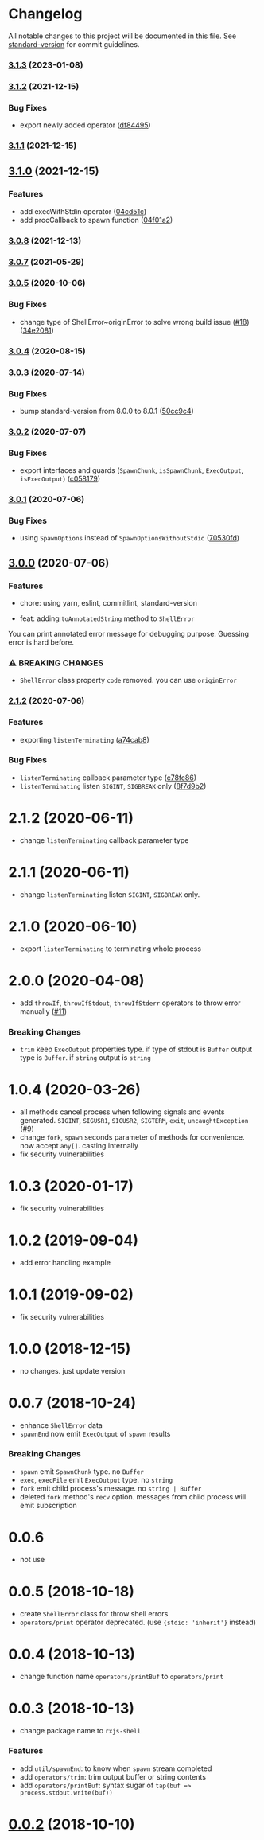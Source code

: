 # Changelog

All notable changes to this project will be documented in this file. See [standard-version](https://github.com/conventional-changelog/standard-version) for commit guidelines.

### [3.1.3](https://github.com/johnny-mh/rxjs-shell/compare/v3.1.2...v3.1.3) (2023-01-08)

### [3.1.2](https://github.com/johnny-mh/rxjs-shell/compare/v3.1.1...v3.1.2) (2021-12-15)


### Bug Fixes

* export newly added operator ([df84495](https://github.com/johnny-mh/rxjs-shell/commit/df844956f5f1541713641eb61944a17beaad59a5))

### [3.1.1](https://github.com/johnny-mh/rxjs-shell/compare/v3.1.0...v3.1.1) (2021-12-15)

## [3.1.0](https://github.com/johnny-mh/rxjs-shell/compare/v3.0.8...v3.1.0) (2021-12-15)


### Features

* add execWithStdin operator ([04cd51c](https://github.com/johnny-mh/rxjs-shell/commit/04cd51c5c20459f7ddc045fa3dfb1e57759ff551))
* add procCallback to spawn function ([04f01a2](https://github.com/johnny-mh/rxjs-shell/commit/04f01a2c39a8d88ba48481fefb9b971e15a07cb9))

### [3.0.8](https://github.com/johnny-mh/rxjs-shell/compare/v3.0.7...v3.0.8) (2021-12-13)

### [3.0.7](https://github.com/johnny-mh/rxjs-shell/compare/v3.0.6...v3.0.7) (2021-05-29)

### [3.0.5](https://github.com/johnny-mh/rxjs-shell/compare/v3.0.4...v3.0.5) (2020-10-06)


### Bug Fixes

* change type of ShellError~originError to solve wrong build issue ([#18](https://github.com/johnny-mh/rxjs-shell/issues/18)) ([34e2081](https://github.com/johnny-mh/rxjs-shell/commit/34e2081847905224adcab4a145b288fef09e5815))

### [3.0.4](https://github.com/johnny-mh/rxjs-shell/compare/v3.0.3...v3.0.4) (2020-08-15)

### [3.0.3](https://github.com/johnny-mh/rxjs-shell/compare/v3.0.2...v3.0.3) (2020-07-14)


### Bug Fixes

* bump standard-version from 8.0.0 to 8.0.1 ([50cc9c4](https://github.com/johnny-mh/rxjs-shell/commit/50cc9c426114933acd1b92ba8dbd22617a1b3aae))

### [3.0.2](https://github.com/johnny-mh/rxjs-shell/compare/v3.0.1...v3.0.2) (2020-07-07)


### Bug Fixes

* export interfaces and guards (`SpawnChunk`, `isSpawnChunk`, `ExecOutput`, `isExecOutput`) ([c058179](https://github.com/johnny-mh/rxjs-shell/commit/c0581795b55a97fa9aaf0a63408e993ea9984f73))

### [3.0.1](https://github.com/johnny-mh/rxjs-shell/compare/v3.0.0...v3.0.1) (2020-07-06)


### Bug Fixes

* using `SpawnOptions` instead of `SpawnOptionsWithoutStdio` ([70530fd](https://github.com/johnny-mh/rxjs-shell/commit/70530fd251ec212169a12bcacbefbd7d3559c04a))

## [3.0.0](https://github.com/johnny-mh/rxjs-shell/compare/v2.1.2...v3.0.0) (2020-07-06)

### Features

* chore: using yarn, eslint, commitlint, standard-version
    
* feat: adding `toAnnotatedString` method to `ShellError`

You can print annotated error message for debugging purpose. Guessing error is hard before.

### ⚠ BREAKING CHANGES

* `ShellError` class property `code` removed. you can use `originError`

### [2.1.2](https://github.com/johnny-mh/rxjs-shell/compare/v2.0.0...v2.1.2) (2020-07-06)


### Features

* exporting `listenTerminating` ([a74cab8](https://github.com/johnny-mh/rxjs-shell/commit/a74cab89a4395985c05bea8d0d499d4422699e44))


### Bug Fixes

* `listenTerminating` callback parameter type ([c78fc86](https://github.com/johnny-mh/rxjs-shell/commit/c78fc8685917c41f6126400a1fdfb9e4db523ca1))
* `listenTerminating` listen `SIGINT`, `SIGBREAK` only ([8f7d9b2](https://github.com/johnny-mh/rxjs-shell/commit/8f7d9b2e67fde15427ff951bf61b9c620cc8f12d))

# 2.1.2 (2020-06-11)

- change `listenTerminating` callback parameter type

# 2.1.1 (2020-06-11)

- change `listenTerminating` listen `SIGINT`, `SIGBREAK` only.

# 2.1.0 (2020-06-10)

- export `listenTerminating` to terminating whole process

# 2.0.0 (2020-04-08)

- add `throwIf`, `throwIfStdout`, `throwIfStderr` operators to throw error manually ([#11](https://github.com/johnny-mh/rxjs-shell/issues/11))

### Breaking Changes

- `trim` keep `ExecOutput` properties type. if type of stdout is `Buffer` output type is `Buffer`. if `string` output is `string`

# 1.0.4 (2020-03-26)

- all methods cancel process when following signals and events generated. `SIGINT`, `SIGUSR1`, `SIGUSR2`, `SIGTERM`, `exit`, `uncaughtException` ([#9](https://github.com/johnny-mh/rxjs-shell/issues/9))
- change `fork`, `spawn` seconds parameter of methods for convenience. now accept `any[]`. casting internally
- fix security vulnerabilities

# 1.0.3 (2020-01-17)

- fix security vulnerabilities

# 1.0.2 (2019-09-04)

- add error handling example

# 1.0.1 (2019-09-02)

- fix security vulnerabilities

# 1.0.0 (2018-12-15)

- no changes. just update version

# 0.0.7 (2018-10-24)

- enhance `ShellError` data
- `spawnEnd` now emit `ExecOutput` of `spawn` results

### Breaking Changes

- `spawn` emit `SpawnChunk` type. no `Buffer`
- `exec`, `execFile` emit `ExecOutput` type. no `string`
- `fork` emit child process's message. no `string | Buffer`
- deleted `fork` method's `recv` option. messages from child process will emit subscription

# 0.0.6

- not use

# 0.0.5 (2018-10-18)

- create `ShellError` class for throw shell errors
- `operators/print` operator deprecated. (use `{stdio: 'inherit'}` instead)

# 0.0.4 (2018-10-13)

- change function name `operators/printBuf` to `operators/print`

# 0.0.3 (2018-10-13)

- change package name to `rxjs-shell`

### Features

- add `util/spawnEnd`: to know when `spawn` stream completed
- add `operators/trim`: trim output buffer or string contents
- add `operators/printBuf`: syntax sugar of `tap(buf => process.stdout.write(buf))`

# [0.0.2](https://github.com/johnny-mh/rxjs-shell-operators/commit/d249d3570dcc6d87d200aae4570c621a90aafdeb) (2018-10-10)
